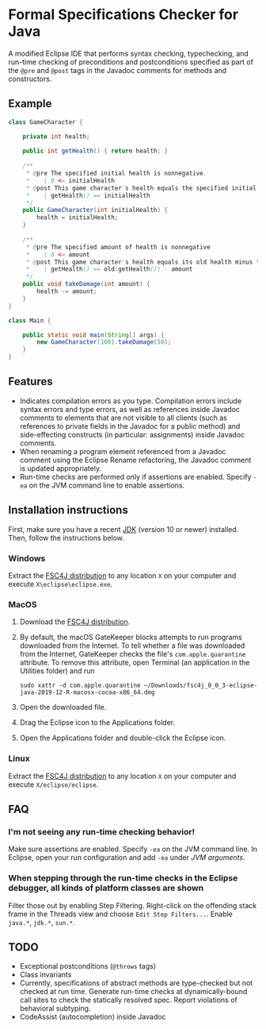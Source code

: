 # Formal Specifications Checker for Java

A modified Eclipse IDE that performs syntax checking, typechecking, and run-time checking of preconditions and postconditions specified as part of the `@pre` and `@post` tags in the Javadoc comments for methods and constructors.

## Example

```java
class GameCharacter {

    private int health;
    
    public int getHealth() { return health; }
    
    /**
     * @pre The specified initial health is nonnegative.
     *    | 0 <= initialHealth
     * @post This game character's health equals the specified initial health.
     *    | getHealth() == initialHealth
     */
    public GameCharacter(int initialHealth) {
        health = initialHealth;
    }
    
    /**
     * @pre The specified amount of health is nonnegative
     *    | 0 <= amount
     * @post This game character's health equals its old health minus the specified amount of health.
     *    | getHealth() == old(getHealth()) - amount
     */
    public void takeDamage(int amount) {
        health -= amount;
    }
}

class Main {

    public static void main(String[] args) {
        new GameCharacter(100).takeDamage(50);
    }
}
```

## Features
- Indicates compilation errors as you type. Compilation errors include syntax errors and type errors, as well as references inside Javadoc comments to elements that are not visible to all clients (such as references to private fields in the Javadoc for a public method) and side-effecting constructs (in particular: assignments) inside Javadoc comments.
- When renaming a program element referenced from a Javadoc comment using the Eclipse Rename refactoring, the Javadoc comment is updated appropriately.
- Run-time checks are performed only if assertions are enabled. Specify `-ea` on the JVM command line to enable assertions.

## Installation instructions

First, make sure you have a recent [JDK](https://www.oracle.com/technetwork/java/javase/downloads/index.html) (version 10 or newer) installed. Then, follow the instructions below.

### Windows

Extract the [FSC4J distribution](https://github.com/fsc4j/fsc4j/releases/download/0_0_3/fsc4j_0_0_3-eclipse-java-2019-12-R-win32-x86_64.zip) to any location `X` on your computer and execute `X\eclipse\eclipse.exe`.

### MacOS

1. Download the [FSC4J distribution](https://github.com/fsc4j/fsc4j/releases/download/0_0_3/fsc4j_0_0_3-eclipse-java-2019-12-R-macosx-cocoa-x86_64.dmg).
2. By default, the macOS GateKeeper blocks attempts to run programs downloaded from the Internet. To tell whether a file was downloaded from the Internet, GateKeeper checks the file's `com.apple.quarantine` attribute. To remove this attribute, open Terminal (an application in the Utilities folder) and run

       sudo xattr -d com.apple.quarantine ~/Downloads/fsc4j_0_0_3-eclipse-java-2019-12-R-macosx-cocoa-x86_64.dmg
    
3. Open the downloaded file.
4. Drag the Eclipse icon to the Applications folder.
5. Open the Applications folder and double-click the Eclipse icon.

### Linux

Extract the [FSC4J distribution](https://github.com/fsc4j/fsc4j/releases/download/0_0_3/fsc4j_0_0_3-eclipse-java-2019-12-R-linux-gtk-x86_64.tar.gz) to any location `X` on your computer and execute `X/eclipse/eclipse`.

## FAQ

### I'm not seeing any run-time checking behavior!

Make sure assertions are enabled. Specify `-ea` on the JVM command line. In Eclipse, open your run configuration and add `-ea` under *JVM arguments*.

### When stepping through the run-time checks in the Eclipse debugger, all kinds of platform classes are shown

Filter those out by enabling Step Filtering. Right-click on the offending stack frame in the Threads view and choose `Edit Step Filters...`. Enable `java.*`, `jdk.*`, `sun.*`.

## TODO
- Exceptional postconditions (`@throws` tags)
- Class invariants
- Currently, specifications of abstract methods are type-checked but not checked at run time. Generate run-time checks at dynamically-bound call sites to check the statically resolved spec. Report violations of behavioral subtyping.
- CodeAssist (autocompletion) inside Javadoc
